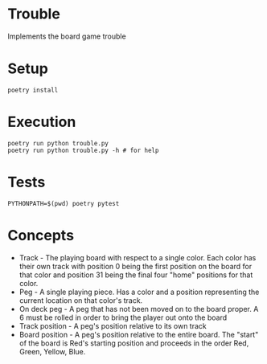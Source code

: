 # Trouble

Implements the board game trouble

# Setup

    poetry install

# Execution

    poetry run python trouble.py
    poetry run python trouble.py -h # for help

# Tests

    PYTHONPATH=$(pwd) poetry pytest

# Concepts

- Track - The playing board with respect to a single color. Each color has their own track with position 0 being the first position on the board for that color and position 31 being the final four "home" positions for that color.
- Peg - A single playing piece. Has a color and a position representing the current location on that color's track.
- On deck peg - A peg that has not been moved on to the board proper. A 6 must be rolled in order to bring the player out onto the board
- Track position - A peg's position relative to its own track
- Board position - A peg's position relative to the entire board. The "start" of the board is Red's starting position and proceeds in the order Red, Green, Yellow, Blue.
